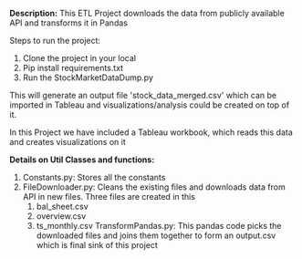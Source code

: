 **Description:** This ETL Project downloads the data from publicly available API and transforms it in Pandas

Steps to run the project:
1. Clone the project in your local
2. Pip install requirements.txt
3. Run the StockMarketDataDump.py 

This will generate an output file 'stock_data_merged.csv' which can be imported in Tableau and visualizations/analysis could be created on top of it.

In this Project we have included a Tableau workbook, which reads this data and creates visualizations on it


**Details on Util Classes and functions:**
1. Constants.py: Stores all the constants 
2. FileDownloader.py: Cleans the existing files and downloads data from API in new files. Three files are created in this
   1. bal_sheet.csv
   2. overview.csv
   3. ts_monthly.csv
 TransformPandas.py: This pandas code picks the downloaded files and joins them together to form an output.csv which is final sink of this project